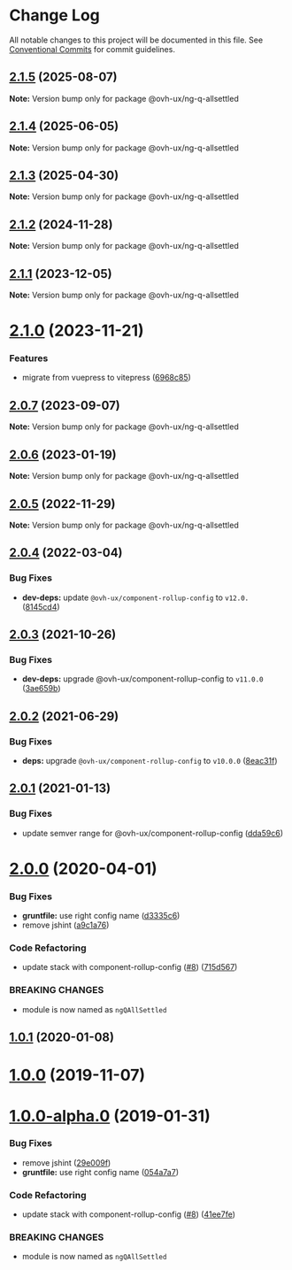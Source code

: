 # Change Log

All notable changes to this project will be documented in this file.
See [Conventional Commits](https://conventionalcommits.org) for commit guidelines.

## [2.1.5](https://github.com/ovh/manager/compare/@ovh-ux/ng-q-allsettled@2.1.4...@ovh-ux/ng-q-allsettled@2.1.5) (2025-08-07)

**Note:** Version bump only for package @ovh-ux/ng-q-allsettled





## [2.1.4](https://github.com/ovh/manager/compare/@ovh-ux/ng-q-allsettled@2.1.3...@ovh-ux/ng-q-allsettled@2.1.4) (2025-06-05)

**Note:** Version bump only for package @ovh-ux/ng-q-allsettled





## [2.1.3](https://github.com/ovh/manager/compare/@ovh-ux/ng-q-allsettled@2.1.2...@ovh-ux/ng-q-allsettled@2.1.3) (2025-04-30)

**Note:** Version bump only for package @ovh-ux/ng-q-allsettled





## [2.1.2](https://github.com/ovh/manager/compare/@ovh-ux/ng-q-allsettled@2.1.1...@ovh-ux/ng-q-allsettled@2.1.2) (2024-11-28)

**Note:** Version bump only for package @ovh-ux/ng-q-allsettled





## [2.1.1](https://github.com/ovh/manager/compare/@ovh-ux/ng-q-allsettled@2.1.0...@ovh-ux/ng-q-allsettled@2.1.1) (2023-12-05)

**Note:** Version bump only for package @ovh-ux/ng-q-allsettled





# [2.1.0](https://github.com/ovh/manager/compare/@ovh-ux/ng-q-allsettled@2.0.7...@ovh-ux/ng-q-allsettled@2.1.0) (2023-11-21)


### Features

* migrate from vuepress to vitepress ([6968c85](https://github.com/ovh/manager/commit/6968c85f00e19c41bc240abb37a50e9dacf9c5e5))





## [2.0.7](https://github.com/ovh/manager/compare/@ovh-ux/ng-q-allsettled@2.0.6...@ovh-ux/ng-q-allsettled@2.0.7) (2023-09-07)

**Note:** Version bump only for package @ovh-ux/ng-q-allsettled





## [2.0.6](https://github.com/ovh/manager/compare/@ovh-ux/ng-q-allsettled@2.0.5...@ovh-ux/ng-q-allsettled@2.0.6) (2023-01-19)

**Note:** Version bump only for package @ovh-ux/ng-q-allsettled





## [2.0.5](https://github.com/ovh/manager/compare/@ovh-ux/ng-q-allsettled@2.0.4...@ovh-ux/ng-q-allsettled@2.0.5) (2022-11-29)

**Note:** Version bump only for package @ovh-ux/ng-q-allsettled





## [2.0.4](https://github.com/ovh/manager/compare/@ovh-ux/ng-q-allsettled@2.0.3...@ovh-ux/ng-q-allsettled@2.0.4) (2022-03-04)


### Bug Fixes

* **dev-deps:** update `@ovh-ux/component-rollup-config` to `v12.0.` ([8145cd4](https://github.com/ovh/manager/commit/8145cd44a34cec071db4b5267182705625951077))



## [2.0.3](https://github.com/ovh/manager/compare/@ovh-ux/ng-q-allsettled@2.0.2...@ovh-ux/ng-q-allsettled@2.0.3) (2021-10-26)


### Bug Fixes

* **dev-deps:** upgrade @ovh-ux/component-rollup-config to `v11.0.0` ([3ae659b](https://github.com/ovh/manager/commit/3ae659bea59244fd5660375b9dac52055cc374b0))



## [2.0.2](https://github.com/ovh/manager/compare/@ovh-ux/ng-q-allsettled@2.0.1...@ovh-ux/ng-q-allsettled@2.0.2) (2021-06-29)


### Bug Fixes

* **deps:** upgrade `@ovh-ux/component-rollup-config` to `v10.0.0` ([8eac31f](https://github.com/ovh/manager/commit/8eac31f81e46d1570c131cf55788d6435842ab6d))



## [2.0.1](https://github.com/ovh/manager/compare/@ovh-ux/ng-q-allsettled@2.0.0...@ovh-ux/ng-q-allsettled@2.0.1) (2021-01-13)


### Bug Fixes

* update semver range for @ovh-ux/component-rollup-config ([dda59c6](https://github.com/ovh/manager/commit/dda59c6b71cb4ad9ab98f06a0bf995a7eb45a1d9))



# [2.0.0](https://github.com/ovh/manager/compare/@ovh-ux/ng-q-allsettled@1.0.1...@ovh-ux/ng-q-allsettled@2.0.0) (2020-04-01)


### Bug Fixes

* **gruntfile:** use right config name ([d3335c6](https://github.com/ovh/manager/commit/d3335c62e26238c134fb3551e324a8840df37e23))
* remove jshint ([a9c1a76](https://github.com/ovh/manager/commit/a9c1a76b4a010fb9c28570b63fe028d59f50bc22))


### Code Refactoring

* update stack with component-rollup-config ([#8](https://github.com/ovh/manager/issues/8)) ([715d567](https://github.com/ovh/manager/commit/715d5677945539f80085361a70dd4e65cb0f88af))


### BREAKING CHANGES

* module is now named as `ngQAllSettled`



## [1.0.1](https://github.com/ovh-ux/ng-q-allsettled/compare/v1.0.0...v1.0.1) (2020-01-08)



# [1.0.0](https://github.com/ovh-ux/ng-q-allsettled/compare/v1.0.0-alpha.0...v1.0.0) (2019-11-07)



# [1.0.0-alpha.0](https://github.com/ovh-ux/ng-q-allsettled/compare/0.3.1...1.0.0-alpha.0) (2019-01-31)


### Bug Fixes

* remove jshint ([29e009f](https://github.com/ovh-ux/ng-q-allsettled/commit/29e009f))
* **gruntfile:** use right config name ([054a7a7](https://github.com/ovh-ux/ng-q-allsettled/commit/054a7a7))


### Code Refactoring

* update stack with component-rollup-config ([#8](https://github.com/ovh-ux/ng-q-allsettled/issues/8)) ([41ee7fe](https://github.com/ovh-ux/ng-q-allsettled/commit/41ee7fe))


### BREAKING CHANGES

* module is now named as `ngQAllSettled`
